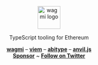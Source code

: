 <p align="center">
  <picture>
    <source media="(prefers-color-scheme: dark)" srcset="https://raw.githubusercontent.com/wagmi-dev/.github/main/content/logo-dark.svg">
    <img alt="wagmi logo" src="https://raw.githubusercontent.com/wagmi-dev/.github/main/content/logo-light.svg" width="auto" height="60">
  </picture>
</p>

<p align="center">
  TypeScript tooling for Ethereum
<p>

<div align="center">
  <a href="https://wagmi.sh"><b>wagmi</b></a> –
  <a href="https://viem.sh"><b>viem</b></a> –
  <a href="https://abitype.dev"><b>abitype</b></a> –
  <a href="https://github.com/wagmi-dev/anvil.js"><b>anvil.js</b></a>
</div>

<div align="center">
  <a href="https://github.com/sponsors/wagmi"><b>Sponsor</b></a> ~
  <a href="https://twitter.com/wagmi_sh"><b>Follow on Twitter</b></a>
</div>
